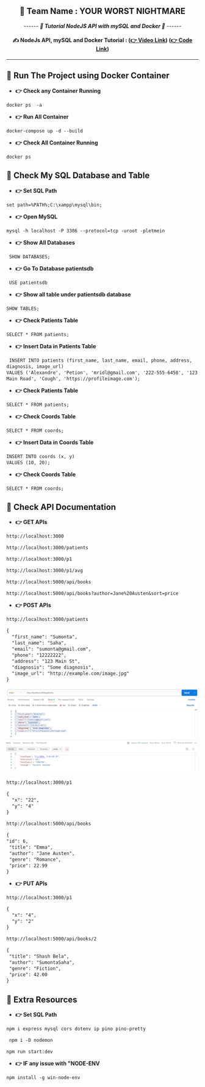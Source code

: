 <div align = "center">

## 🧠 Team Name : YOUR WORST NIGHTMARE

_------ **🧠 Tutorial NodeJS API with mySQL and Docker 🧠** ------_

#### ✍️ NodeJs API, mySQL and Docker Tutorial : **([👉 Video Link](https://youtu.be/8L3zwbnPugs?si=TcPRBw3TfebEBC57))** **([👉 Code Link](https://github.com/getarrays/nodejsapi/blob/master/src/controller/patient.controller.js))**

<hr>
</div>

## 🌲 Run The Project using Docker Container

- **👉 Check any Container Running**

```
docker ps  -a
```

- **👉 Run All Container**

```
docker-compose up -d --build
```

- **👉 Check All Container Running**

```
docker ps
```

## 🌲 Check My SQL Database and Table

- **👉 Set SQL Path**

```
set path=%PATH%;C:\xampp\mysql\bin;
```

- **👉 Open MySQL**

```
mysql -h localhost -P 3306 --protocol=tcp -uroot -pletmein
```

- **👉 Show All Databases**

```
 SHOW DATABASES;
```

- **👉 Go To Database patientsdb**

```
 USE patientsdb
```

- **👉 Show all table under patientsdb database**

```
SHOW TABLES;
```

- **👉 Check Patients Table**

```
SELECT * FROM patients;
```

- **👉 Insert Data in Patients Table**

```
 INSERT INTO patients (first_name, last_name, email, phone, address, diagnosis, image_url)
VALUES ('Alexandre', 'Petion', 'mridl@gmail.com', '222-555-6458', '123 Main Road', 'Cough', 'https://profileimage.com');
```

- **👉 Check Patients Table**

```
SELECT * FROM patients;
```

- **👉 Check Coords Table**

```
SELECT * FROM coords;
```

- **👉 Insert Data in Coords Table**

```
INSERT INTO coords (x, y)
VALUES (10, 20);
```

- **👉 Check Coords Table**

```
SELECT * FROM coords;
```

## 🌲 Check API Documentation

- **👉 GET APIs**

```
http://localhost:3000
```

```
http://localhost:3000/patients
```

```
http://localhost:3000/p1
```

```
http://localhost:3000/p1/avg
```
```
http://localhost:5000/api/books
```

```
http://localhost:5000/api/books?author=Jane%20Austen&sort=price
```


- **👉 POST APIs**

```
http://localhost:3000/patients
```

```
{
  "first_name": "Sumonta",
  "last_name": "Saha",
  "email": "sumonta@gmail.com",
  "phone": "12222222",
  "address": "123 Main St",
  "diagnosis": "Some diagnosis",
  "image_url": "http://example.com/image.jpg"
}
```

![Alt text](image.png)

```
http://localhost:3000/p1
```
```
{
  "x": "22",
  "y": "4"
}
```
```
http://localhost:5000/api/books
```

```
{
"id": 6,
 "title": "Emma",
 "author": "Jane Austen",
 "genre": "Romance",
 "price": 22.99
}
```

- **👉 PUT APIs**

```
http://localhost:3000/p1
```
```
{
  "x": "4",
  "y": "2"
}
```
```
http://localhost:5000/api/books/2
```
```
{
 "title": "Shash Bela",
 "author": "SumontaSaha",
 "genre": "Fiction",
 "price": 42.00
}
```

## 🌲 Extra Resources

- **👉 Set SQL Path**

```
npm i express mysql cors dotenv ip pino pino-pretty
```

```
 npm i -D nodemon
```

```
npm run start:dev
```

- **👉 IF any issue with "NODE-ENV**

```
npm install -g win-node-env
```
